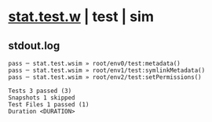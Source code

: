 # [stat.test.w](../../../../../../examples/tests/sdk_tests/fs/stat.test.w) | test | sim

## stdout.log
```log
pass ─ stat.test.wsim » root/env0/test:metadata()       
pass ─ stat.test.wsim » root/env1/test:symlinkMetadata()
pass ─ stat.test.wsim » root/env2/test:setPermissions() 

Tests 3 passed (3)
Snapshots 1 skipped
Test Files 1 passed (1)
Duration <DURATION>
```

